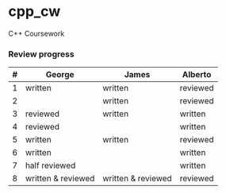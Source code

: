 # cpp_cw
C++ Coursework

### Review progress

| # | George | James | Alberto |
| - | ------ | ------| ------ |
| 1 | written  | written  | reviewed  |
| 2 |   | written  | reviewed |
| 3 |  reviewed | written  |  written |
| 4 |  reviewed |   |  written |
| 5 |  written | written  | reviewed  |
| 6 |  written |   | written |
| 7 |  half reviewed |   |  written  |
| 8 | written & reviewed  | written & reviewed | reviewed |

